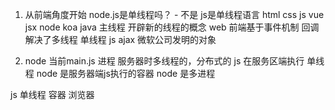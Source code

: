 1. 从前端角度开始
   node.js是单线程吗？   - 不是
   js是单线程语言  html css js vue jsx node koa
   java 主线程 开辟新的线程的概念
   web 前端基于事件机制  回调解决了多线程
   单线程 js
   ajax 微软公司发明的对象


2. node 当前main.js 进程
    服务器时多线程的，分布式的
    js 在服务区端执行 单线程 
    node 是服务器端js执行的容器 node 是多进程 

  js 单线程 容器 浏览器